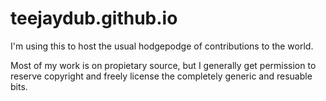 # teejaydub.github.io

I'm using this to host the usual hodgepodge of contributions to the world.

Most of my work is on propietary source, but I generally get permission to reserve copyright and freely license the completely generic and resuable bits.
